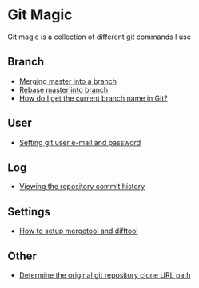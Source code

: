 # Git Magic
Git magic is a collection of different git commands I use

## Branch
- <a href="/merge-master-into-branch">Merging master into a branch</a>
- <a href="/rebase-master-into-branch">Rebase master into branch</a>
- <a href="/get-current-git-branch-name">How do I get the current branch name in Git?</a>

## User
- <a href="/set-git-email-and-name">Setting git user e-mail and password</a>

## Log
- <a href="/viewing-the-commit-history">Viewing the repository commit history</a>

## Settings
- <a href="/setup-mergetool-and-difftool">How to setup mergetool and difftool</a>

## Other
- <a href="/determine-original-git-repo-url">Determine the original git repository clone URL path</a>
